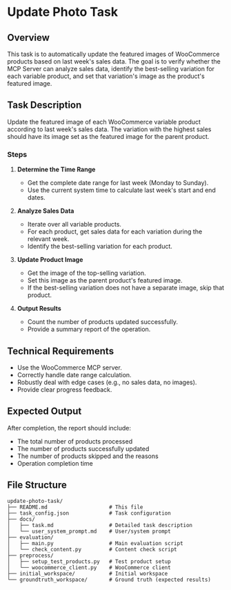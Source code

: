 # Update Photo Task

## Overview

This task is to automatically update the featured images of WooCommerce products based on last week's sales data. The goal is to verify whether the MCP Server can analyze sales data, identify the best-selling variation for each variable product, and set that variation's image as the product's featured image.

## Task Description

Update the featured image of each WooCommerce variable product according to last week's sales data. The variation with the highest sales should have its image set as the featured image for the parent product.

### Steps

1. **Determine the Time Range**
   - Get the complete date range for last week (Monday to Sunday).
   - Use the current system time to calculate last week's start and end dates.

2. **Analyze Sales Data**
   - Iterate over all variable products.
   - For each product, get sales data for each variation during the relevant week.
   - Identify the best-selling variation for each product.

3. **Update Product Image**
   - Get the image of the top-selling variation.
   - Set this image as the parent product's featured image.
   - If the best-selling variation does not have a separate image, skip that product.

4. **Output Results**
   - Count the number of products updated successfully.
   - Provide a summary report of the operation.

## Technical Requirements

- Use the WooCommerce MCP server.
- Correctly handle date range calculation.
- Robustly deal with edge cases (e.g., no sales data, no images).
- Provide clear progress feedback.

## Expected Output

After completion, the report should include:
- The total number of products processed
- The number of products successfully updated
- The number of products skipped and the reasons
- Operation completion time

## File Structure

```
update-photo-task/
├── README.md                    # This file
├── task_config.json             # Task configuration
├── docs/
│   ├── task.md                  # Detailed task description
│   └── user_system_prompt.md    # User/system prompt
├── evaluation/
│   ├── main.py                  # Main evaluation script
│   └── check_content.py         # Content check script
├── preprocess/
│   ├── setup_test_products.py   # Test product setup
│   └── woocommerce_client.py    # WooCommerce client
├── initial_workspace/           # Initial workspace
└── groundtruth_workspace/       # Ground truth (expected results)
```